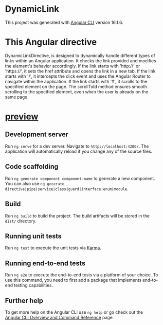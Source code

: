 # DynamicLink

This project was generated with [Angular CLI](https://github.com/angular/angular-cli) version 16.1.6.

# This Angular directive
DynamicLinkDirective, is designed to dynamically handle different types of links within an Angular application. It checks the link provided and modifies the element's behavior accordingly. If the link starts with 'http://' or 'https://', it sets the href attribute and opens the link in a new tab. If the link starts with '/', it intercepts the click event and uses the Angular Router to navigate within the application. If the link starts with '#', it scrolls to the specified element on the page. The scrollToId method ensures smooth scrolling to the specified element, even when the user is already on the same page.
# [preview](https://github.com/angular/angular-cli)


## Development server

Run `ng serve` for a dev server. Navigate to `http://localhost:4200/`. The application will automatically reload if you change any of the source files.

## Code scaffolding

Run `ng generate component component-name` to generate a new component. You can also use `ng generate directive|pipe|service|class|guard|interface|enum|module`.

## Build

Run `ng build` to build the project. The build artifacts will be stored in the `dist/` directory.

## Running unit tests

Run `ng test` to execute the unit tests via [Karma](https://karma-runner.github.io).

## Running end-to-end tests

Run `ng e2e` to execute the end-to-end tests via a platform of your choice. To use this command, you need to first add a package that implements end-to-end testing capabilities.

## Further help

To get more help on the Angular CLI use `ng help` or go check out the [Angular CLI Overview and Command Reference](https://angular.io/cli) page.
